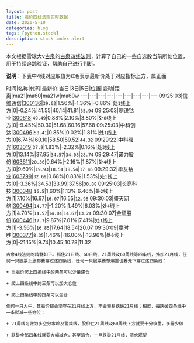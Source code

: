 ```yaml
---
layout: post
title: 股价四线法则实时数据
date: 2020-5-10
categories: blog
tags: [python,stock]
description: stock index alert
---
```



本文根据雪球大v[古泉](https://xueqiu.com/u/7148646888)的[古泉四线法则](https://xueqiu.com/7148646888/130498192)，计算了自己的一些自选股当前所处位置，用于持续追踪验证，帮助自己进行判断。

**说明**：下表中4线对应取值为`红色`表示最新价处于对应指标上方，属正面

时间|名称|代码|最新价|当日|3日|5日|位置|变动|距离|ma21|ma60|ma21w|ma60w
---|---|---|---|---|---|---|---|---
09:25:03|信维通信|[300136](https://xueqiu.com/S/SZ300136)|`39.62`|1.56%|-1.36%|-0.86%|处`1`线上方|0|-0.24%|41.55|40.14|41.81|`35.94`
09:25:03|寒锐钴业|[300618](https://xueqiu.com/S/SZ300618)|`49.49`|0.88%|2.10%|3.80%|处`0`线上方|0|-9.45%|50.30|51.68|60.16|57.68
09:25:03|中科创达|[300496](https://xueqiu.com/S/SZ300496)|`58.41`|0.85%|0.02%|1.81%|处`1`线上方|0|6.74%|60.10|58.50|59.52|`44.32`
09:29:22|中科曙光|[603019](https://xueqiu.com/S/SH603019)|`37.9`|1.83%|-2.32%|0.16%|处`3`线上方|0|13.14%|37.95|`34.57`|`34.08`|`28.74`
09:29:47|诺力股份|[603611](https://xueqiu.com/S/SH603611)|`20.36`|0.64%|-2.16%|1.87%|处`4`线上方|0|9.60%|`19.93`|`18.54`|`18.54`|`17.46`
09:29:32|华友钴业|[603799](https://xueqiu.com/S/SH603799)|`32.69`|0.68%|0.83%|1.53%|处`1`线上方|0|-3.36%|34.53|33.99|37.56|`30.08`
09:25:03|长亮科技|[300348](https://xueqiu.com/S/SZ300348)|`16.5`|1.60%|1.13%|6.46%|处`2`线上方|1|7.10%|16.67|`16.07`|16.55|`12.98`
09:30:03|盛天网络|[300494](https://xueqiu.com/S/SZ300494)|`14.77`|-1.20%|1.49%|6.03%|处`4`线上方|1|4.70%|`14.57`|`14.04`|`14.67`|`13.24`
09:30:07|金证股份|[600446](https://xueqiu.com/S/SH600446)|`17.7`|9.87%|7.01%|7.41%|处`1`线上方|1|-3.56%|`16.85`|17.64|18.54|20.07
09:30:09|赢时胜|[300377](https://xueqiu.com/S/SZ300377)|`8.35`|1.46%|-16.00%|-13.96%|处`0`线上方|0|-21.15%|9.74|10.45|10.78|11.32

```
古泉4线法则的精髓如下。抓住21日线、60日线、21周线及60周线等四条线，外加21月线，任何一只股票上涨都要穿过这四条线，任何一只股票要想爆雷也要先下穿过这四条线：

+ 当股价爬上四条线中的两条可以少量建仓

+ 爬上四条线中的三条可以加大仓位

+ 爬上四条线中的四条可以全仓

任何一只大牛，其股价都会坚守在21月线上方，不会轻易跌破21月线；相反，每跌破四条线中一条就减一些仓位：

+ 21周线可做为多空分水岭及警戒线，股价在21周线及60周线下方就要十分慎重，多看少做

+ 跌破全部四条线就要大幅减仓，甚至清仓，一旦跌破21月线，清仓观望
```